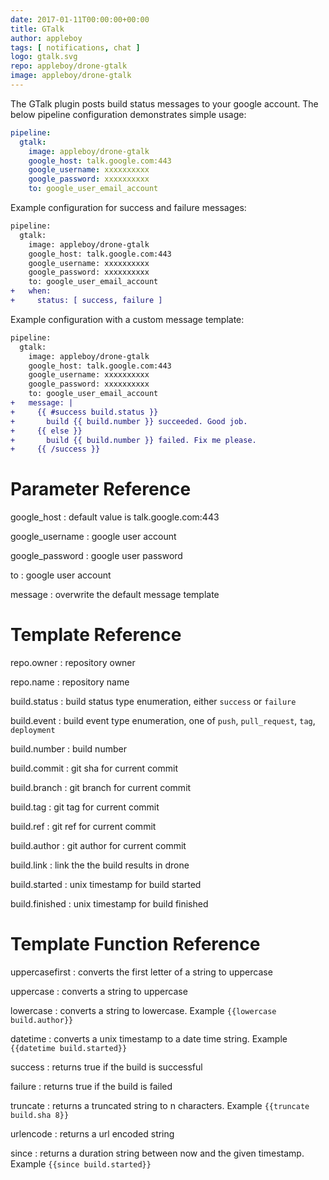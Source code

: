 ```yaml
---
date: 2017-01-11T00:00:00+00:00
title: GTalk
author: appleboy
tags: [ notifications, chat ]
logo: gtalk.svg
repo: appleboy/drone-gtalk
image: appleboy/drone-gtalk
---
```


The GTalk plugin posts build status messages to your google account. The below pipeline configuration demonstrates simple usage:

```yaml
pipeline:
  gtalk:
    image: appleboy/drone-gtalk
    google_host: talk.google.com:443
    google_username: xxxxxxxxxx
    google_password: xxxxxxxxxx
    to: google_user_email_account
```

Example configuration for success and failure messages:

```diff
pipeline:
  gtalk:
    image: appleboy/drone-gtalk
    google_host: talk.google.com:443
    google_username: xxxxxxxxxx
    google_password: xxxxxxxxxx
    to: google_user_email_account
+   when:
+     status: [ success, failure ]
```

Example configuration with a custom message template:

```diff
pipeline:
  gtalk:
    image: appleboy/drone-gtalk
    google_host: talk.google.com:443
    google_username: xxxxxxxxxx
    google_password: xxxxxxxxxx
    to: google_user_email_account
+   message: |
+     {{ #success build.status }}
+       build {{ build.number }} succeeded. Good job.
+     {{ else }}
+       build {{ build.number }} failed. Fix me please.
+     {{ /success }}
```

# Parameter Reference

google_host
: default value is talk.google.com:443

google_username
: google user account

google_password
: google user password

to
: google user account

message
: overwrite the default message template

# Template Reference

repo.owner
: repository owner

repo.name
: repository name

build.status
: build status type enumeration, either `success` or `failure`

build.event
: build event type enumeration, one of `push`, `pull_request`, `tag`, `deployment`

build.number
: build number

build.commit
: git sha for current commit

build.branch
: git branch for current commit

build.tag
: git tag for current commit

build.ref
: git ref for current commit

build.author
: git author for current commit

build.link
: link the the build results in drone

build.started
: unix timestamp for build started

build.finished
: unix timestamp for build finished

# Template Function Reference

uppercasefirst
: converts the first letter of a string to uppercase

uppercase
: converts a string to uppercase

lowercase
: converts a string to lowercase. Example `{{lowercase build.author}}`

datetime
: converts a unix timestamp to a date time string. Example `{{datetime build.started}}`

success
: returns true if the build is successful

failure
: returns true if the build is failed

truncate
: returns a truncated string to n characters. Example `{{truncate build.sha 8}}`

urlencode
: returns a url encoded string

since
: returns a duration string between now and the given timestamp. Example `{{since build.started}}`
